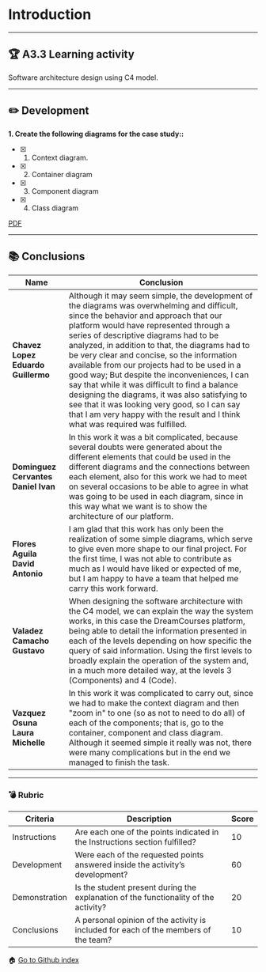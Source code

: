 # Introduction
---

## :trophy: A3.3 Learning activity

Software architecture design using C4 model.

---
## :pencil2: Development

**1. Create the following diagrams for the case study::**

- [x] 1. Context diagram.
- [x] 2. Container diagram
- [x] 3. Component diagram
- [x] 4. Class diagram  


[PDF](https://github.com/GustavoValadez/Analisis-Avanzado-Software/blob/main/pdf/A3.3_HELLTAKERS-SoftwarearchitecturethroughtheC4Model-190621-0159.pdf)

---



## :books: Conclusions 

|Name|Conclusion|
|---|---|
|**Chavez Lopez Eduardo Guillermo**|Although it may seem simple, the development of the diagrams was overwhelming and difficult, since the behavior and approach that our platform would have represented through a series of descriptive diagrams had to be analyzed, in addition to that, the diagrams had to be very clear and concise, so the information available from our projects had to be used in a good way; But despite the inconveniences, I can say that while it was difficult to find a balance designing the diagrams, it was also satisfying to see that it was looking very good, so I can say that I am very happy with the result and I think what was required was fulfilled.|
|**Dominguez Cervantes Daniel Ivan**|In this work it was a bit complicated, because several doubts were generated about the different elements that could be used in the different diagrams and the connections between each element, also for this work we had to meet on several occasions to be able to agree in what was going to be used in each diagram, since in this way what we want is to show the architecture of our platform.|
|**Flores Aguila David Antonio**|I am glad that this work has only been the realization of some simple diagrams, which serve to give even more shape to our final project. For the first time, I was not able to contribute as much as I would have liked or expected of me, but I am happy to have a team that helped me carry this work forward.|
|**Valadez Camacho Gustavo**|When designing the software architecture with the C4 model, we can explain the way the system works, in this case the DreamCourses platform, being able to detail the information presented in each of the levels depending on how specific the query of said information. Using the first levels to broadly explain the operation of the system and, in a much more detailed way, at the levels 3 (Components) and 4 (Code).|
|**Vazquez Osuna Laura Michelle**|In this work it was complicated to carry out, since we had to make the context diagram and then "zoom in" to one (so as not to need to do all) of each of the components; that is, go to the container, component and class diagram. Although it seemed simple it really was not, there were many complications but in the end we managed to finish the task.|

---

### :bomb: Rubric

| Criteria     | Description                                                                                  |Score|
| ------------- | -------------------------------------------------------------------------------------------- | ------- |
| Instructions | Are each one of the points indicated in the Instructions section fulfilled?  |10|
| Development    | Were each of the requested points answered inside the activity’s development?     |60|
| Demonstration| Is the student present during the explanation of the functionality of the activity?   |20|
| Conclusions   |A personal opinion of the activity is included for each of the members of the team?  |10|


:house: [Go to Github index](https://github.com/GustavoValadez/Analisis-Avanzado-Software)